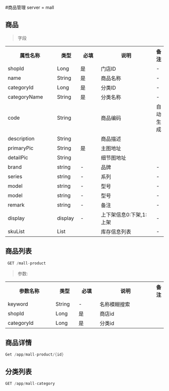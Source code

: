 #商品管理
server = mall

## 商品
 
> 字段
 <table>
     <tr>
         <th style="width:150px;">属性名称</th>
         <th style="width:60px;">类型</th>
         <th style="width:60px;">必填</th>
         <th style="width:200px;">说明</th>
         <th>备注</th>
     </tr>
     <tr>
         <td>shopId</td>
         <td>Long</td>
         <td>是</td>
         <td>门店ID</td>
         <td>-</td>
     </tr>
     <tr>
         <td>name</td>
         <td>String</td>
         <td>是</td>
         <td>商品名称</td>
         <td>-</td>
     </tr>
     <tr>
         <td>categoryId</td>
         <td>Long</td>
         <td>是</td>
         <td>分类ID</td>
         <td>-</td>
     </tr>
     <tr>
         <td>categoryName</td>
         <td>String</td>
         <td>是</td>
         <td>分类名称</td>
         <td>-</td>
     </tr>
     <tr>
         <td>code</td>
         <td>String</td>
         <td></td>
         <td>商品编码</td>
         <td>自动生成</td>
     </tr>
     <tr>
         <td>description</td>
         <td>String</td>
         <td></td>
         <td>商品描述</td>
         <td></td>
     </tr>
     <tr>
         <td>primaryPic</td>
         <td>String</td>
         <td>是</td>
         <td>主图地址</td>
         <td></td>
     </tr>
     <tr>
         <td>detailPic</td>
         <td>String</td>
         <td></td>
         <td>细节图地址</td>
         <td></td>
     </tr>
       <tr>
             <td>brand</td>
             <td>string</td>
             <td>-</td>
             <td>品牌</td>
             <td>-</td>
         </tr>
         <tr>
             <td>series</td>
             <td>string</td>
             <td>-</td>
             <td>系列</td>
             <td>-</td>
         </tr>
         <tr>
             <td>model</td>
             <td>string</td>
             <td>-</td>
             <td>型号</td>
             <td>-</td>
         </tr>
         <tr>
             <td>model</td>
             <td>string</td>
             <td>-</td>
             <td>型号</td>
             <td>-</td>
         </tr>
           <tr>
              <td>remark</td>
              <td>string</td>
              <td>-</td>
              <td>备注</td>
              <td>-</td>
          </tr>
           <tr>
              <td>display</td>
              <td>display</td>
              <td>-</td>
              <td>上下架信息0:下架,1:上架</td>
              <td>-</td>
          </tr>
           <tr>
              <td>skuList</td>
              <td>List<MallSku></td>
              <td></td>
              <td>库存信息列表</td>
              <td>-</td>
           </tr>
                  
 </table>    
 
 
 
 ## 商品列表
   
```java 
 GET /mall-product
```
 > 参数:
 <table>
     <tr>
         <th style="width:150px;">参数名称</th>
         <th style="width:60px;">类型</th>
         <th style="width:60px;">必填</th>
         <th style="width:200px;">说明</th>
         <th>备注</th>
     </tr>
     <tr>
         <td>keyword</td>
         <td>String</td>
         <td>-</td>
         <td>名称模糊搜索</td>
         <td></td>
     </tr>
     <tr>
         <td>shopId</td>
         <td>Long</td>
         <td>是</td>
         <td>商店id</td>
         <td></td>
     </tr>
      <tr>
              <td>categoryId</td>
              <td>Long</td>
              <td>是</td>
              <td>分类id</td>
              <td></td>
   </tr>
  </table> 
  
  ## 商品详情
  ```java 
  Get /app/mall-product/{id}
 ```
 
  ## 分类列表
   ``` java
   GET /app/mall-category
  ```
  